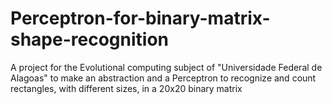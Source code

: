 # Perceptron-for-binary-matrix-shape-recognition
A project for the Evolutional computing subject of "Universidade Federal de Alagoas" to make an abstraction and a Perceptron to recognize and count rectangles, with different sizes, in a 20x20 binary matrix
